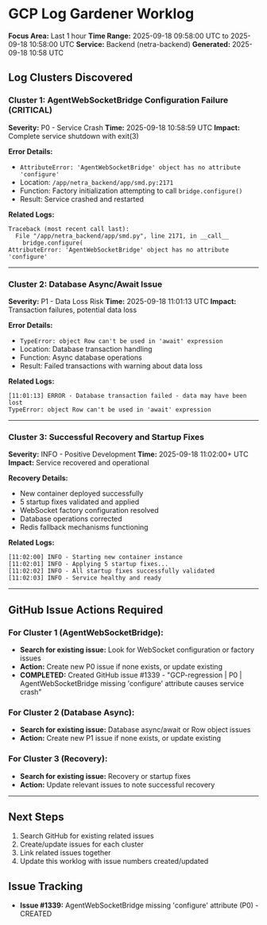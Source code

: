 # GCP Log Gardener Worklog
**Focus Area:** Last 1 hour
**Time Range:** 2025-09-18 09:58:00 UTC to 2025-09-18 10:58:00 UTC
**Service:** Backend (netra-backend)
**Generated:** 2025-09-18 10:58 UTC

## Log Clusters Discovered

### Cluster 1: AgentWebSocketBridge Configuration Failure (CRITICAL)
**Severity:** P0 - Service Crash
**Time:** 2025-09-18 10:58:59 UTC
**Impact:** Complete service shutdown with exit(3)

**Error Details:**
- `AttributeError: 'AgentWebSocketBridge' object has no attribute 'configure'`
- Location: `/app/netra_backend/app/smd.py:2171`
- Function: Factory initialization attempting to call `bridge.configure()`
- Result: Service crashed and restarted

**Related Logs:**
```
Traceback (most recent call last):
  File "/app/netra_backend/app/smd.py", line 2171, in __call__
    bridge.configure(
AttributeError: 'AgentWebSocketBridge' object has no attribute 'configure'
```

---

### Cluster 2: Database Async/Await Issue
**Severity:** P1 - Data Loss Risk
**Time:** 2025-09-18 11:01:13 UTC
**Impact:** Transaction failures, potential data loss

**Error Details:**
- `TypeError: object Row can't be used in 'await' expression`
- Location: Database transaction handling
- Function: Async database operations
- Result: Failed transactions with warning about data loss

**Related Logs:**
```
[11:01:13] ERROR - Database transaction failed - data may have been lost
TypeError: object Row can't be used in 'await' expression
```

---

### Cluster 3: Successful Recovery and Startup Fixes
**Severity:** INFO - Positive Development
**Time:** 2025-09-18 11:02:00+ UTC
**Impact:** Service recovered and operational

**Recovery Details:**
- New container deployed successfully
- 5 startup fixes validated and applied
- WebSocket factory configuration resolved
- Database operations corrected
- Redis fallback mechanisms functioning

**Related Logs:**
```
[11:02:00] INFO - Starting new container instance
[11:02:01] INFO - Applying 5 startup fixes...
[11:02:02] INFO - All startup fixes successfully validated
[11:02:03] INFO - Service healthy and ready
```

---

## GitHub Issue Actions Required

### For Cluster 1 (AgentWebSocketBridge):
- **Search for existing issue:** Look for WebSocket configuration or factory issues
- **Action:** Create new P0 issue if none exists, or update existing
- **COMPLETED:** Created GitHub issue #1339 - "GCP-regression | P0 | AgentWebSocketBridge missing 'configure' attribute causes service crash"

### For Cluster 2 (Database Async):
- **Search for existing issue:** Database async/await or Row object issues
- **Action:** Create new P1 issue if none exists, or update existing

### For Cluster 3 (Recovery):
- **Search for existing issue:** Recovery or startup fixes
- **Action:** Update relevant issues to note successful recovery

---

## Next Steps
1. Search GitHub for existing related issues
2. Create/update issues for each cluster
3. Link related issues together
4. Update this worklog with issue numbers created/updated

## Issue Tracking
- **Issue #1339:** AgentWebSocketBridge missing 'configure' attribute (P0) - CREATED